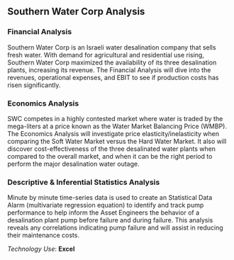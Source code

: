 ## Southern Water Corp Analysis
### Financial Analysis
Southern Water Corp is an Israeli water desalination company that sells fresh water. With demand for agricultural and residential use rising, Southern Water Corp maximized the availability of its three desalination plants, increasing its revenue. The Financial Analysis will dive into the revenues, operational expenses, and EBIT to see if production costs has risen significantly.
### Economics Analysis
SWC competes in a highly contested market where water is traded by the mega-liters at a price known as the Water Market Balancing Price (WMBP). The Economics Analysis will investigate price elasticity/inelasticity when comparing the Soft Water Market versus the Hard Water Market. It also will discover cost-effectiveness of the three desalinated water plants when compared to the overall market, and when it can be the right period to perform the major desalination water outage.
### Descriptive & Inferential Statistics Analysis
Minute by minute time-series data is used to create an Statistical Data Alarm (multivariate regression equation) to identify and track pump performance to help inform the Asset Engineers the behavior of a desalination plant pump before failure and during failure. This analysis reveals any correlations indicating pump failure and will assist in reducing their maintenance costs.


_Technology Use_: **Excel**
